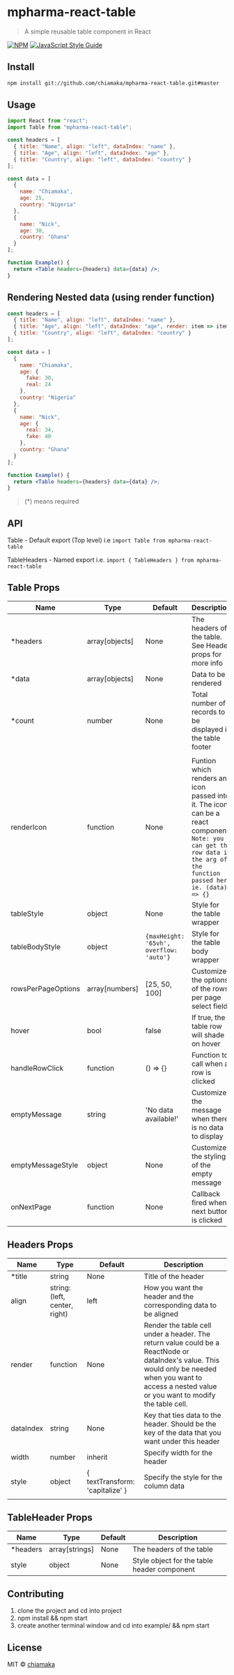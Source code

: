 # mpharma-react-table

> A simple reusable table component in React

[![NPM](https://img.shields.io/npm/v/mpharma-react-table.svg)](https://www.npmjs.com/package/mpharma-react-table) [![JavaScript Style Guide](https://img.shields.io/badge/code_style-standard-brightgreen.svg)](https://standardjs.com)

## Install

```bash
npm install git://github.com/chiamaka/mpharma-react-table.git#master
```

## Usage

```jsx
import React from "react";
import Table from "mpharma-react-table";

const headers = [
  { title: "Name", align: "left", dataIndex: "name" },
  { title: "Age", align: "left", dataIndex: "age" },
  { title: "Country", align: "left", dataIndex: "country" }
];

const data = [
  {
    name: "Chiamaka",
    age: 25,
    country: "Nigeria"
  },
  {
    name: "Nick",
    age: 30,
    country: "Ghana"
  }
];

function Example() {
  return <Table headers={headers} data={data} />;
}
```

## Rendering Nested data (using render function)

```jsx
const headers = [
  { title: "Name", align: "left", dataIndex: "name" },
  { title: "Age", align: "left", dataIndex: "age", render: item => item.real },
  { title: "Country", align: "left", dataIndex: "country" }
];

const data = [
  {
    name: "Chiamaka",
    age: {
      fake: 30,
      real: 24
    },
    country: "Nigeria"
  },
  {
    name: "Nick",
    age: {
      real: 34,
      fake: 40
    },
    country: "Ghana"
  }
];

function Example() {
  return <Table headers={headers} data={data} />;
}
```

> (\*) means required

## API

Table - Default export (Top level) i.e `import Table from mpharma-react-table`

TableHeaders - Named export i.e. `import { TableHeaders } from mpharma-react-table`

## Table Props

| Name               | Type           | Default                                 | Description                                                                                                                                                                |
| ------------------ | -------------- | --------------------------------------- | -------------------------------------------------------------------------------------------------------------------------------------------------------------------------- |
| \*headers          | array[objects] | None                                    | The headers of the table. See Header props for more info                                                                                                                   |
| \*data             | array[objects] | None                                    | Data to be rendered                                                                                                                                                        |
| \*count            | number         | None                                    | Total number of records to be displayed in the table footer                                                                                                                |
|                    |
| renderIcon         | function       | None                                    | Funtion which renders any icon passed into it. The icon can be a react component. `Note: you can get the row data in the arg of the function passed here ie. (data) => {}` |
| tableStyle         | object         | None                                    | Style for the table wrapper                                                                                                                                                |
| tableBodyStyle     | object         | `{maxHeight: '65vh', overflow: 'auto'}` | Style for the table body wrapper                                                                                                                                           |
| rowsPerPageOptions | array[numbers] | [25, 50, 100]                           | Customizes the options of the rows per page select field                                                                                                                   |
| hover              | bool           | false                                   | If true, the table row will shade on hover                                                                                                                                 |
| handleRowClick     | function       | () => {}                                | Function to call when a row is clicked                                                                                                                                     |
| emptyMessage       | string         | 'No data available!'                    | Customizes the message when there is no data to display                                                                                                                    |
| emptyMessageStyle  | object         | None                                    | Customizes the styling of the empty message                                                                                                                                |
| onNextPage         | function       | None                                    | Callback fired when next button is clicked                                                                                                                                 |

## Headers Props

| Name      | Type                          | Default                         | Description                                                                                                                                                                                              |
| --------- | ----------------------------- | ------------------------------- | -------------------------------------------------------------------------------------------------------------------------------------------------------------------------------------------------------- |
| \*title   | string                        | None                            | Title of the header                                                                                                                                                                                      |
| align     | string: (left, center, right) | left                            | How you want the header and the corresponding data to be aligned                                                                                                                                         |
| render    | function                      | None                            | Render the table cell under a header. The return value could be a ReactNode or dataIndex's value. This would only be needed when you want to access a nested value or you want to modify the table cell. |  |
| dataIndex | string                        | None                            | Key that ties data to the header. Should be the key of the data that you want under this header                                                                                                          |
| width     | number                        | inherit                         | Specify width for the header                                                                                                                                                                             |
| style     | object                        | { textTransform: 'capitalize' } | Specify the style for the column data                                                                                                                                                                    |
|           |

## TableHeader Props

| Name      | Type           | Default | Description                                 |
| --------- | -------------- | ------- | ------------------------------------------- |
| \*headers | array[strings] | None    | The headers of the table                    |
| style     | object         | None    | Style object for the table header component |

## Contributing

1. clone the project and cd into project
2. npm install && npm start
3. create another terminal window and cd into example/ && npm start

## License

MIT © [chiamaka](https://github.com/chiamaka)
